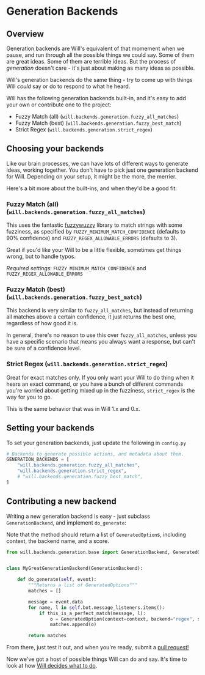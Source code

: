 # Generation Backends

## Overview
Generation backends are Will's equivalent of that momement when we pause, and run through all the possible things we could say.  Some of them are great ideas.  Some of them are terrible ideas.  But the process of _generation_ doesn't care - it's just about making as many ideas as possible.

Will's generation backends do the same thing - try to come up with things Will *could* say or do to respond to what he heard.

Will has the following generation backends built-in, and it's easy to add your own or contribute one to the project:

- Fuzzy Match (all) (`will.backends.generation.fuzzy_all_matches`)
- Fuzzy Match (best) (`will.backends.generation.fuzzy_best_match`)
- Strict Regex (`will.backends.generation.strict_regex`)


## Choosing your backends

Like our brain processes, we can have lots of different ways to generate ideas, working together.  You don't have to pick just one generation backend for Will.  Depending on your setup, it might be the more, the merrier.

Here's a bit more about the built-ins, and when they'd be a good fit:

### Fuzzy Match (all) (`will.backends.generation.fuzzy_all_matches`)

This uses the fantastic [fuzzywuzzy](https://github.com/seatgeek/fuzzywuzzy) library to match strings with some fuzziness, as specified by `FUZZY_MINIMUM_MATCH_CONFIDENCE` (defaults to 90% confidence) and `FUZZY_REGEX_ALLOWABLE_ERRORS` (defaults to 3).

Great if you'd like your Will to be a little flexible, sometimes get things wrong, but to handle typos.

*Required settings*: `FUZZY_MINIMUM_MATCH_CONFIDENCE` and `FUZZY_REGEX_ALLOWABLE_ERRORS`

### Fuzzy Match (best) (`will.backends.generation.fuzzy_best_match`)

This backend is very similar to `fuzzy_all_matches`, but instead of returning all matches above a certain confidence, it just returns the best one, regardless of how good it is.

In general, there's no reason to use this over `fuzzy_all_matches`, unless you have a specific scenario that means you always want a response, but can't be sure of a confidence level.

### Strict Regex (`will.backends.generation.strict_regex`)

Great for exact matches only.  If you only want your Will to do thing when it hears an exact command, or you have a bunch of different commands you're worried about getting mixed up in the fuzziness, `strict_regex` is the way for you to go.

This is the same behavior that was in Will 1.x and 0.x.

## Setting your backends

To set your generation backends, just update the following in `config.py`

```python
# Backends to generate possible actions, and metadata about them.
GENERATION_BACKENDS = [
    "will.backends.generation.fuzzy_all_matches",
    "will.backends.generation.strict_regex",
    # "will.backends.generation.fuzzy_best_match",
]
```


## Contributing a new backend

Writing a new generation backend is easy - just subclass `GenerationBackend`, and implement `do_generate`:

Note that the method should return a list of `GeneratedOption`s, including context, the backend name, and a score.


```python
from will.backends.generation.base import GenerationBackend, GeneratedOption


class MyGreatGenerationBackend(GenerationBackend):

    def do_generate(self, event):
        """Returns a list of GeneratedOptions"""
        matches = []

        message = event.data
        for name, l in self.bot.message_listeners.items():
            if this_is_a_perfect_match(message, l):
                o = GeneratedOption(context=context, backend="regex", score=100)
                matches.append(o)

        return matches

```

From there, just test it out, and when you're ready, submit a [pull request!](https://github.com/skoczen/will/pulls)

Now we've got a host of possible things Will can do and say.  It's time to look at how [Will decides what to do](/platform/execution).